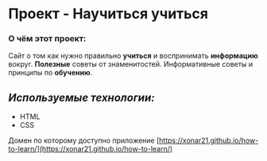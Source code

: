 # **Проект - Научиться учиться**

### О чём этот проект:

Сайт о том как нужно правильно **учиться** и воспринимать **информацию** вокруг.
**Полезные** советы от знаменитостей.
Информативные советы и принципы по **обучению**.

## *Используемые технологии:*

* HTML
* CSS

Домен по которому доступно приложение [https://xonar21.github.io/how-to-learn/](https://xonar21.github.io/how-to-learn/)
